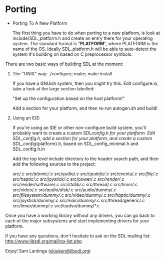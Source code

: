# Porting

- Porting To A New Platform

  The first thing you have to do when porting to a new platform, is look at
  include/SDL_platform.h and create an entry there for your operating system.
  The standard format is "**PLATFORM**", where PLATFORM is the name of the OS.
  Ideally SDL_platform.h will be able to auto-detect the system it's building
  on based on C preprocessor symbols.

There are two basic ways of building SDL at the moment:

1. The "UNIX" way: ./configure; make; make install

   If you have a GNUish system, then you might try this. Edit configure.in,
   take a look at the large section labelled:

   "Set up the configuration based on the host platform!"

   Add a section for your platform, and then re-run autogen.sh and build!

2. Using an IDE:

   If you're using an IDE or other non-configure build system, you'll probably
   want to create a custom SDL*config.h for your platform. Edit SDL_config.h,
   add a section for your platform, and create a custom SDL_config*{platform}.h,
   based on SDL_config_minimal.h and SDL_config.h.in

   Add the top level include directory to the header search path, and then add
   the following sources to the project:

   src/_.c
   src/atomic/_.c
   src/audio/_.c
   src/cpuinfo/_.c
   src/events/_.c
   src/file/_.c
   src/haptic/_.c
   src/joystick/_.c
   src/power/_.c
   src/render/_.c
   src/render/software/_.c
   src/stdlib/_.c
   src/thread/_.c
   src/timer/_.c
   src/video/_.c
   src/audio/disk/_.c
   src/audio/dummy/_.c
   src/filesystem/dummy/_.c
   src/video/dummy/_.c
   src/haptic/dummy/_.c
   src/joystick/dummy/_.c
   src/main/dummy/_.c
   src/thread/generic/_.c
   src/timer/dummy/_.c
   src/loadso/dummy/\*.c

Once you have a working library without any drivers, you can go back to each
of the major subsystems and start implementing drivers for your platform.

If you have any questions, don't hesitate to ask on the SDL mailing list:
http://www.libsdl.org/mailing-list.php

Enjoy!
Sam Lantinga (slouken@libsdl.org)
